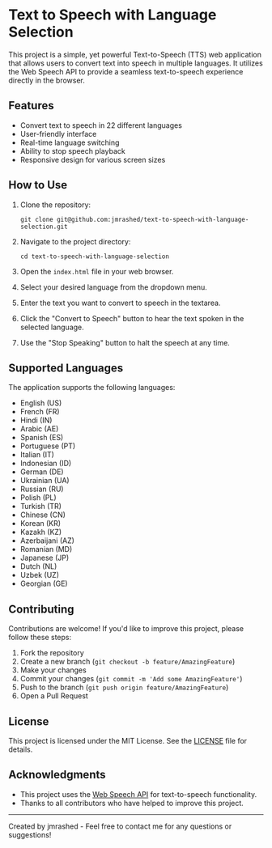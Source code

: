 # Text to Speech with Language Selection

This project is a simple, yet powerful Text-to-Speech (TTS) web application that allows users to convert text into speech in multiple languages. It utilizes the Web Speech API to provide a seamless text-to-speech experience directly in the browser.

## Features

- Convert text to speech in 22 different languages
- User-friendly interface
- Real-time language switching
- Ability to stop speech playback
- Responsive design for various screen sizes

## How to Use

1. Clone the repository:
   ```
   git clone git@github.com:jmrashed/text-to-speech-with-language-selection.git
   ```

2. Navigate to the project directory:
   ```
   cd text-to-speech-with-language-selection
   ```

3. Open the `index.html` file in your web browser.

4. Select your desired language from the dropdown menu.

5. Enter the text you want to convert to speech in the textarea.

6. Click the "Convert to Speech" button to hear the text spoken in the selected language.

7. Use the "Stop Speaking" button to halt the speech at any time.

## Supported Languages

The application supports the following languages:

- English (US)
- French (FR)
- Hindi (IN)
- Arabic (AE)
- Spanish (ES)
- Portuguese (PT)
- Italian (IT)
- Indonesian (ID)
- German (DE)
- Ukrainian (UA)
- Russian (RU)
- Polish (PL)
- Turkish (TR)
- Chinese (CN)
- Korean (KR)
- Kazakh (KZ)
- Azerbaijani (AZ)
- Romanian (MD)
- Japanese (JP)
- Dutch (NL)
- Uzbek (UZ)
- Georgian (GE)

## Contributing

Contributions are welcome! If you'd like to improve this project, please follow these steps:

1. Fork the repository
2. Create a new branch (`git checkout -b feature/AmazingFeature`)
3. Make your changes
4. Commit your changes (`git commit -m 'Add some AmazingFeature'`)
5. Push to the branch (`git push origin feature/AmazingFeature`)
6. Open a Pull Request

## License

This project is licensed under the MIT License. See the [LICENSE](LICENSE) file for details.

## Acknowledgments

- This project uses the [Web Speech API](https://developer.mozilla.org/en-US/docs/Web/API/Web_Speech_API) for text-to-speech functionality.
- Thanks to all contributors who have helped to improve this project.

---

Created by jmrashed - Feel free to contact me for any questions or suggestions!